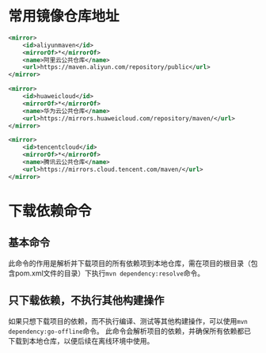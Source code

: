 # 常用镜像仓库地址

```xml
<mirror>
    <id>aliyunmaven</id>
    <mirrorOf>*</mirrorOf>
    <name>阿里云公共仓库</name>
    <url>https://maven.aliyun.com/repository/public</url>
</mirror>

<mirror>
    <id>huaweicloud</id>
    <mirrorOf>*</mirrorOf>
    <name>华为云公共仓库</name>
    <url>https://mirrors.huaweicloud.com/repository/maven/</url>
</mirror>

<mirror>
    <id>tencentcloud</id>
    <mirrorOf>*</mirrorOf>
    <name>腾讯云公共仓库</name>
    <url>https://mirrors.cloud.tencent.com/maven/</url>
</mirror>
```

# 下载依赖命令

## 基本命令
此命令的作用是解析并下载项目的所有依赖项到本地仓库，需在项目的根目录（包含pom.xml文件的目录）下执行`mvn dependency:resolve`命令。

## 只下载依赖，不执行其他构建操作
如果只想下载项目的依赖，而不执行编译、测试等其他构建操作，可以使用`mvn dependency:go-offline`命令。
此命令会解析项目的依赖，并确保所有依赖都已下载到本地仓库，以便后续在离线环境中使用。
